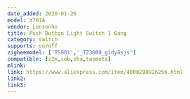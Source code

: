 ```yaml
---
date_added: 2020-01-26
model: X701A
vendor: Lonsonho
title: Push Button Light Switch 1 Gang
category: switch
supports: on/off
zigbeemodel: ['TS001','_TZ3000_gidy6sjs']
compatible: [z2m,iob,zha,tasmota]
mlink: 
link: https://www.aliexpress.com/item/4000298926256.html
link2: 
link3: 
---
```

